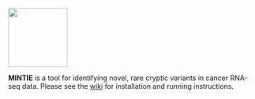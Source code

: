 <p align="left">
<img src=https://github.com/Oshlack/MINTIE/blob/master/img/mintie_logo.png height=120/>  
</p>

**MINTIE** is a tool for identifying novel, rare cryptic variants in cancer RNA-seq data. Please see the [wiki](https://github.com/Oshlack/MINTIE/wiki) for installation and running instructions.
